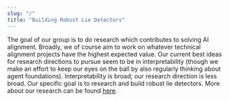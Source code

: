 ```yaml
---
slug: "/"
title: "Building Robust Lie Detectors"
---
```


The goal of our group is to do research which contributes to solving AI alignment. Broadly, we of course aim to work on whatever technical alignment projects have the highest expected value. Our current best ideas for research directions to pursue seem to be in interpretability (though we make an effort to keep our eyes on the ball by also regularly thinking about agent foundations). Interpretability is broad; our research direction is less broad. Our specific goal is to research and build robust lie detectors. More about our research can be found [here](/research).